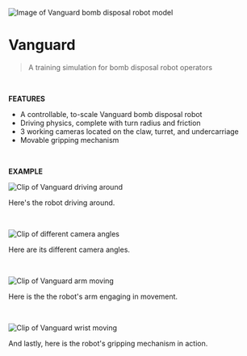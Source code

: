 ![Image of Vanguard bomb disposal robot model](https://i.imgur.com/KRucoDF.png)

# Vanguard

> A training simulation for bomb disposal robot operators

<br/>

**FEATURES**
- A controllable, to-scale Vanguard bomb disposal robot
- Driving physics, complete with turn radius and friction
- 3 working cameras located on the claw, turret, and undercarriage
- Movable gripping mechanism

<br/>

**EXAMPLE**

![Clip of Vanguard driving around](../.github/vanguard1.gif?raw=true)

Here's the robot driving around.

<br/>

![Clip of different camera angles](../.github/vanguard2.gif?raw=true)

Here are its different camera angles.

<br/>

![Clip of Vanguard arm moving](../.github/vanguard3.gif?raw=true)

Here is the the robot's arm engaging in movement.

<br/>

![Clip of Vanguard wrist moving](../.github/vanguard4.gif?raw=true)

And lastly, here is the robot's gripping mechanism in action.
